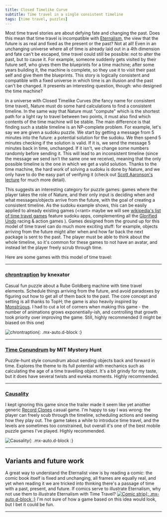 ```yaml
---
title: Closed Timelike Curve
subtitle: Time travel in a single consistent timeline
tags: [time travel, puzzles]
---
```


Most time travel stories are about defying fate and changing the past. Does this mean that time travel is incompatible with [Eternalism](https://en.wikipedia.org/wiki/Eternalism_(philosophy_of_time)),
the view that the future is as real and fixed as the present or the past? Not at all! Even in an unchanging universe where all of time is already
laid out in a 4th dimension and fate can't be escaped, time travel could still be possible: not to alter the past, but to cause it. For example, someone
suddenly gets visited by their future self, who gives them the blueprints for a time machine; after some years building it, the machine is complete,
so they use it to visit their past self and give them the blueprints. This story is logically consistent and compatible with a fixed universe in which
time is an illusion and the past can't be changed. It presents an interesting question, though: who designed the time machine?

In a universe with Closed Timelike Curves (the fancy name for consistent time travel),
Nature must do some hard calculations to find a consistent timeline. In the same way that Nature must "compute" which is the shortest path for a light
ray to travel between two points, it must also find which contents of the time machine will be stable. The main difference is that finding such a stable
timeline is an NP-complete problem. For example, let's say we are given a sudoku puzzle. We start by getting a message from 5 minutes into the future:
a potential solution for the sudoku. We then spend 5 minutes checking if the solution is valid. If it is, we send the message 5 minutes back in time, unchanged.
If it isn't, we change some numbers randomly before sending it. This will lead to an inconsistent timeline (since the message we send isn't the same one
we receive), meaning that the only possible timeline is the one in which we get a valid solution. Thanks to the time machine, the hard work of solving a
sudoku is done by Nature, and we only have to do the easy part of verifying it (check out 
[Scott Aaronson's lecture](https://www.scottaaronson.com/democritus/lec19.html) for much more detail).

This suggests an interesting category for puzzle games: games where the player takes the role of Nature, and their only input is deciding when and what
messages/objects arrive from the future, with the goal of creating a consistent timeline. As the sudoku example shows, this can be easily applied to
already existing games (&lt;rant> maybe we will see [wikipedia's list of time travel games](https://en.wikipedia.org/wiki/List_of_games_containing_time_travel)
feature sudoku apps, complementing all the [Glorified Undo](/time-genres/glorified-undo) racing & action games </rant>). Games designed from the
ground up for this model of time travel can do much more exciting stuff: for example, objects arriving from the future might alter when and how far
back the next package is sent to the past. The player must be able to think about the whole timeline, so it's common for these games to not have an
avatar, and instead let the player freely scrub through time.

Here are some games with this model of time travel:
<a name="chrontraption"></a>

-----

### [chrontraption](https://knexator.itch.io/chrontraption) by knexator

Casual fun puzzle about a Rube Goldberg machine with time travel elements. Schedule things arriving from the future, and avoid paradoxes by
figuring out how to get all of them back to the past. The core concept and setting is all thanks to TopH; the game is also heavily inspired
by [Monstrüous](https://nonomiyo.itch.io/monstruous). I had to cut a lot of corners when making this game - the number of animations grows exponentially-ish, and controlling that growth took priority over improving the game. Still, highly recommended (I might be biased on this one)

![chrontraption](../../assets/img/chrontraption.png){: .mx-auto.d-block :}
<a name="time-conundrum"></a>

-----

### [Time Conundrum](https://puzzles.mit.edu/2013/coinheist.com/get_smart/time_conundrum/) by MIT Mystery Hunt

Puzzle-hunt style conundrum about sending objects back and forward in time. Explores the theme to its full potential with mechanics such as 
calculating the age of a time travelling object. It's a bit grindy for my taste, but it does have several twists and eureka moments.
Highly recommended.
<a name="causality"></a>

-----

### [Causality](https://store.steampowered.com/app/559930/Causality/)

I kept ignoring this game since the trailer made it seem like yet another generic [Record Clones](/time-genres/record-clones) casual game.
I'm happy to say I was wrong: the player can freely scub through the timeline, scheduling actions and seeing how they play out. The
game takes a while to introduce time travel, and the levels are sometimes too constrained, but overall it's one of the best mobile
puzzle games I've played. Highly recommended.

![Causality](https://cdn.cloudflare.steamstatic.com/steam/apps/559930/ss_d6bdb149b5cb61b10e44475ce6f543db6b5531b2.jpg){: .mx-auto.d-block :}

-----

## Variants and future work

A great way to understand the Eternalist view is by reading a comic: the comic book itself is fixed and unchanging, all frames are equally
real, and yet when reading it we are tricked into thinking there's a passage of time with a past, present, and future. If comics serve to
illustrate Eternalism, why not use them to illustrate Eternalism with Time Travel?
[![Comic strip](https://pbs.twimg.com/media/Ddqm4hpV4AEfoQZ?format=jpg&name=900x900 "Source: panistheman"){: .mx-auto.d-block :}](https://www.deviantart.com/panistheman/art/Comic-Strip-107321958)
I'm not sure of how a game based on this idea would look, but I bet it could be fun.

-----